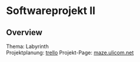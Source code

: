 Softwareprojekt II 
==================

Overview
--------

Thema: Labyrinth <br>
Projektplanung: [trello][1]
Projekt-Page: [maze.ulicom.net][2]


[1]: https://trello.com/board/maze/4f62314793a2a0924cdbb600
[2]: http://maze.ulicom.net
